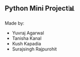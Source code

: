 ## Python Mini Project📊

Made by:
- Yuvraj Agarwal
- Tanisha Kanal
- Kush Kapadia
- Surajsingh Rajpurohit
